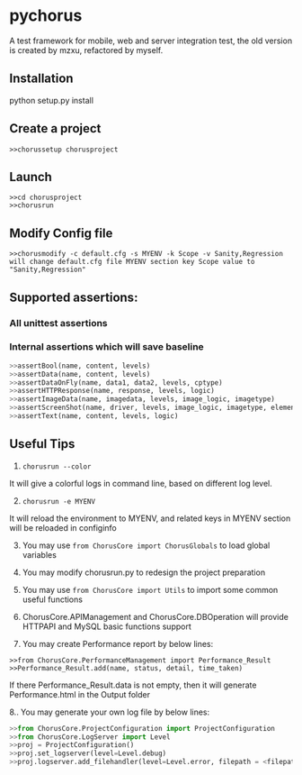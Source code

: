 # pychorus

A test framework for mobile, web and server integration test, the old version is created by mzxu, refactored by myself.

## Installation
python setup.py install

## Create a project

```
>>chorussetup chorusproject
```

## Launch

```
>>cd chorusproject
>>chorusrun
```

## Modify Config file

```
>>chorusmodify -c default.cfg -s MYENV -k Scope -v Sanity,Regression
will change default.cfg file MYENV section key Scope value to "Sanity,Regression"
```

## Supported assertions:

### All unittest assertions

### Internal assertions which will save baseline

```python
>>assertBool(name, content, levels)
>>assertData(name, content, levels)
>>assertDataOnFly(name, data1, data2, levels, cptype)
>>assertHTTPResponse(name, response, levels, logic)
>>assertImageData(name, imagedata, levels, image_logic, imagetype)
>>assertScreenShot(name, driver, levels, image_logic, imagetype, elements, coordinates)
>>assertText(name, content, levels, logic)
```

## Useful Tips

1. `chorusrun --color`

It will give a colorful logs in command line, based on different log level.

2. `chorusrun -e MYENV`

It will reload the environment to MYENV, and related keys in MYENV section will be reloaded in configinfo

3. You may use `from ChorusCore import ChorusGlobals` to load global variables

4. You may modify chorusrun.py to redesign the project preparation

5. You may use `from ChorusCore import Utils` to import some common useful functions

6. ChorusCore.APIManagement and ChorusCore.DBOperation will provide HTTPAPI and MySQL basic functions support

7. You may create Performance report by below lines:

```
>>from ChorusCore.PerformanceManagement import Performance_Result
>>Performance_Result.add(name, status, detail, time_taken)
```

If there Performance_Result.data is not empty, then it will generate Performance.html in the Output folder

8.. You may generate your own log file by below lines:

```python
>>from ChorusCore.ProjectConfiguration import ProjectConfiguration
>>from ChorusCore.LogServer import Level
>>proj = ProjectConfiguration()
>>proj.set_logserver(level=Level.debug)
>>proj.logserver.add_filehandler(level=Level.error, filepath = <filepath>, filename = "error.log")
```
